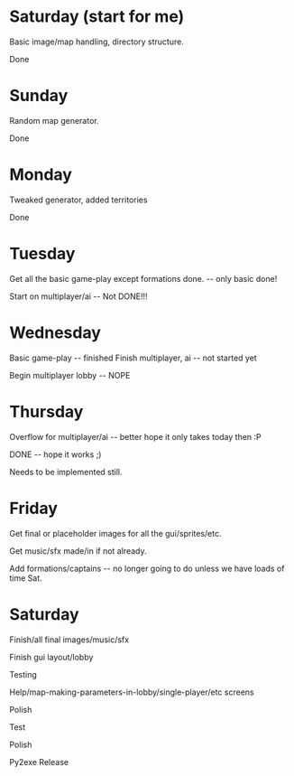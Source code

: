 # Saturday (start for me) #
Basic image/map handling, directory structure.

Done

# Sunday #
Random map generator.

Done

# Monday #
Tweaked generator, added territories

Done

# Tuesday #
Get all the basic game-play except formations done. -- only basic done!

Start on multiplayer/ai -- Not DONE!!!

# Wednesday #
Basic game-play -- finished
Finish multiplayer, ai -- not started yet

Begin multiplayer lobby -- NOPE

# Thursday #
Overflow for multiplayer/ai -- better hope it only takes today then :P

DONE -- hope it works ;)

Needs to be implemented still.

# Friday #
Get final or placeholder images for all the gui/sprites/etc.

Get music/sfx made/in if not already.

Add formations/captains -- no longer going to do unless we have loads of time Sat.

# Saturday #
Finish/all final images/music/sfx

Finish gui layout/lobby

Testing

Help/map-making-parameters-in-lobby/single-player/etc screens

Polish

Test

Polish

Py2exe
Release